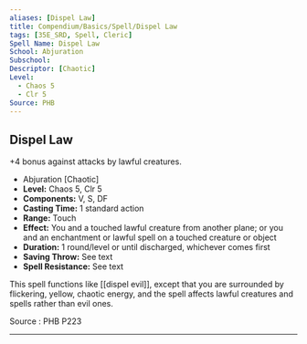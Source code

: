 ```yaml
---
aliases: [Dispel Law]
title: Compendium/Basics/Spell/Dispel Law
tags: [35E_SRD, Spell, Cleric]
Spell Name: Dispel Law
School: Abjuration
Subschool: 
Descriptor: [Chaotic]
Level:
  - Chaos 5
  - Clr 5
Source: PHB
---
```



## Dispel Law

+4 bonus against attacks by lawful creatures.

*   Abjuration [Chaotic]
*   **Level:** Chaos 5, Clr 5
*   **Components:** V, S, DF
*   **Casting Time:** 1 standard action
*   **Range:** Touch
*   **Effect:** You and a touched lawful creature from another plane; or you and an enchantment or lawful spell on a touched creature or object
*   **Duration:** 1 round/level or until discharged, whichever comes first
*   **Saving Throw:** See text
*   **Spell Resistance:** See text

This spell functions like [[dispel evil]], except that you are surrounded by flickering, yellow, chaotic energy, and the spell affects lawful creatures and spells rather than evil ones.

Source : PHB P223

---
